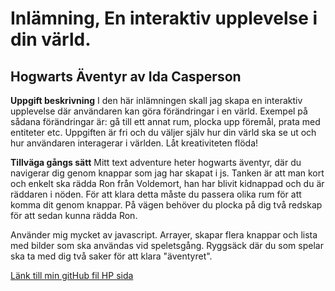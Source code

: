 # Inlämning, En interaktiv upplevelse i din värld.

## Hogwarts Äventyr av Ida Casperson

**Uppgift beskrivning**
I den här inlämningen skall jag skapa en interaktiv upplevelse där användaren kan göra förändringar i en värld. Exempel på sådana förändringar är: gå till ett annat rum, plocka upp föremål, prata med entiteter etc. Uppgiften är fri och du väljer själv hur din värld ska se ut och hur användaren interagerar i världen. Låt kreativiteten flöda!

**Tillväga gångs sätt**
Mitt text adventure heter hogwarts äventyr, där du navigerar dig genom knappar som jag har skapat i js.
Tanken är att man kort och enkelt ska rädda Ron från Voldemort, han har blivit kidnappad och du är räddaren i nöden. För att klara detta måste du passera olika rum för att komma dit genom knappar. På vägen behöver du plocka på dig två redskap för att sedan kunna rädda Ron.

Använder mig mycket av javascript. Arrayer, skapar flera knappar och lista med bilder som ska användas vid speletsgång. Ryggsäck där du som spelar ska ta med dig två saker för att klara "äventyret".

[Länk till min gitHub fil HP sida](https://iiddaa96.github.io/Text-adventure-HarryPotter/)
